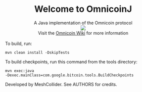 <div align="center"><h1>Welcome to <b>OmnicoinJ</b></h1></div>

<div align="center">A Java implementation of the Omnicoin protocol</div>


<div align="center"><img src="https://encrypted-tbn3.gstatic.com/images?q=tbn:ANd9GcT5cGH94w6MbLPaBojOdBAVmPM9pbqJm3LIn2gNd4tPKd1F8qbgmg" /></div>

<div align="center">Visit the <a href="https://github.com/Omnicoin-Project/Omnicoin/wiki">Omnicoin Wiki</a> for more information</div>

<br />
To build, run:

<code>mvn clean install -DskipTests</code>

To build checkpoints, run this command from the tools directory:

<code>mvn exec:java -Dexec.mainClass=com.google.bitcoin.tools.BuildCheckpoints</code>

Developed by MeshCollider. See AUTHORS for credits.
